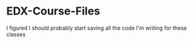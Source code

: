 # EDX-Course-Files
I figured I should probably start saving all the code I'm writing for these classes
